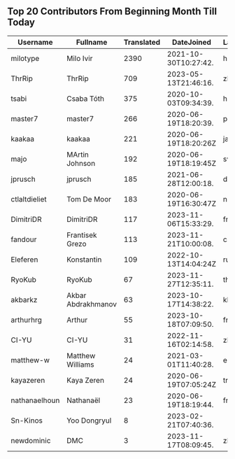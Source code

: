 ## Top 20 Contributors From Beginning Month Till Today ##
|Username|Fullname|Translated|DateJoined|Language|
|--------|--------|----------|----------|-------|
|milotype|Milo Ivir|2390|2021-10-30T10:27:42.|hr|
|ThrRip|ThrRip|709|2023-05-13T21:46:16.|zh_Hans|
|tsabi|Csaba Tóth|375|2020-10-03T09:34:39.|hu|
|master7|master7|266|2020-06-19T18:20:39.|pl|
|kaakaa|kaakaa|221|2020-06-19T18:20:26Z|ja|
|majo|MArtin Johnson|192|2020-06-19T18:19:45Z|sv|
|jprusch|jprusch|185|2021-06-28T12:00:18.|de|
|ctlaltdieliet|Tom De Moor|183|2020-06-19T16:30:47Z|nl|
|DimitriDR|DimitriDR|117|2023-11-06T15:33:29.|fr|
|fandour|Frantisek Grezo|113|2023-11-21T10:00:08.|cs|
|Eleferen|Konstantin|109|2022-10-13T14:04:24Z|ru|
|RyoKub|RyoKub|67|2023-11-27T12:35:11.|th|
|akbarkz|Akbar Abdrakhmanov|63|2023-10-17T14:38:22.|kk|
|arthurhrg|Arthur|55|2023-10-18T07:09:50.|fr|
|CI-YU|CI-YU|31|2022-11-16T02:14:58.|zh_Hant|
|matthew-w|Matthew Williams|24|2021-03-01T11:40:28.|en_AU|
|kayazeren|Kaya Zeren|24|2020-06-19T07:05:24Z|tr|
|nathanaelhoun|Nathanaël|23|2020-06-19T18:19:44.|fr|
|Sn-Kinos|Yoo Dongryul|8|2023-02-21T07:40:36.||
|newdominic|DMC|3|2023-11-17T08:09:45.|zh_Hant|
